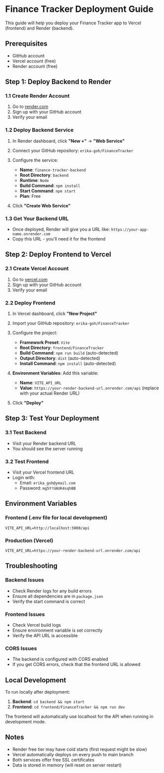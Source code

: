 # Finance Tracker Deployment Guide

This guide will help you deploy your Finance Tracker app to Vercel (frontend) and Render (backend).

## Prerequisites

- GitHub account
- Vercel account (free)
- Render account (free)

## Step 1: Deploy Backend to Render

### 1.1 Create Render Account
1. Go to [render.com](https://render.com)
2. Sign up with your GitHub account
3. Verify your email

### 1.2 Deploy Backend Service
1. In Render dashboard, click **"New +"** → **"Web Service"**
2. Connect your GitHub repository: `erika-goh/FinanceTracker`
3. Configure the service:
   - **Name**: `finance-tracker-backend`
   - **Root Directory**: `backend`
   - **Runtime**: `Node`
   - **Build Command**: `npm install`
   - **Start Command**: `npm start`
   - **Plan**: Free

4. Click **"Create Web Service"**

### 1.3 Get Your Backend URL
- Once deployed, Render will give you a URL like: `https://your-app-name.onrender.com`
- Copy this URL - you'll need it for the frontend

## Step 2: Deploy Frontend to Vercel

### 2.1 Create Vercel Account
1. Go to [vercel.com](https://vercel.com)
2. Sign up with your GitHub account
3. Verify your email

### 2.2 Deploy Frontend
1. In Vercel dashboard, click **"New Project"**
2. Import your GitHub repository: `erika-goh/FinanceTracker`
3. Configure the project:
   - **Framework Preset**: `Vite`
   - **Root Directory**: `frontend/FinanceTracker`
   - **Build Command**: `npm run build` (auto-detected)
   - **Output Directory**: `dist` (auto-detected)
   - **Install Command**: `npm install` (auto-detected)

4. **Environment Variables**: Add this variable:
   - **Name**: `VITE_API_URL`
   - **Value**: `https://your-render-backend-url.onrender.com/api` (replace with your actual Render URL)

5. Click **"Deploy"**

## Step 3: Test Your Deployment

### 3.1 Test Backend
- Visit your Render backend URL
- You should see the server running

### 3.2 Test Frontend
- Visit your Vercel frontend URL
- Login with:
  - Email: `erika_goh@ymail.com`
  - Password: `mg5Y!UAUK4sqhBB`

## Environment Variables

### Frontend (.env file for local development)
```
VITE_API_URL=http://localhost:5000/api
```

### Production (Vercel)
```
VITE_API_URL=https://your-render-backend-url.onrender.com/api
```

## Troubleshooting

### Backend Issues
- Check Render logs for any build errors
- Ensure all dependencies are in `package.json`
- Verify the start command is correct

### Frontend Issues
- Check Vercel build logs
- Ensure environment variable is set correctly
- Verify the API URL is accessible

### CORS Issues
- The backend is configured with CORS enabled
- If you get CORS errors, check that the frontend URL is allowed

## Local Development

To run locally after deployment:

1. **Backend**: `cd backend && npm start`
2. **Frontend**: `cd frontend/FinanceTracker && npm run dev`

The frontend will automatically use localhost for the API when running in development mode.

## Notes

- Render free tier may have cold starts (first request might be slow)
- Vercel automatically deploys on every push to main branch
- Both services offer free SSL certificates
- Data is stored in memory (will reset on server restart) 